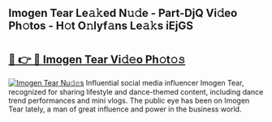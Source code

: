 ## Imogen Tear Le𝚊𝚔ed N𝚞𝚍e - Part-DjQ Vi𝚍eo Ph𝚘tos - H𝚘t O𝚗lyf𝚊ns Le𝚊𝚔s iEjGS

# <h2><a href="http://hf10k0.feru.top/?c=Imogen+Tear">🔗 👉 🔴 Imogen Tear Vi𝚍𝚎o Ph𝚘t𝚘𝚜</a></h2>

[![Imogen Tear Nu𝚍𝚎s](https://i.imgur.com/0TWrTi3.gif)](http://hf10k0.feru.top/?c=Imogen+Tear)
Influential social media influencer Imogen Tear, recognized for sharing lifestyle and dance-themed content, including dance trend performances and mini vlogs. The public eye has been on Imogen Tear lately, a man of great influence and power in the business world. 

